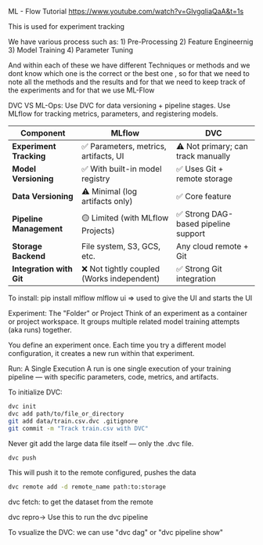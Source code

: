 ML - Flow Tutorial https://www.youtube.com/watch?v=GlvgqliaQaA&t=1s

This is used for experiment tracking 

We have various process such as:
    1) Pre-Processing
    2) Feature Engineernig 
    3) Model Training
    4) Parameter Tuning

And within each of these we have different Techniques or methods and we dont know which one is the correct or the best one , so for that we need to note all the methods and the results and for that we need to keep track of the experiments and for that we use ML-Flow

DVC VS ML-Ops:
    Use DVC for data versioning + pipeline stages.
    Use MLflow for tracking metrics, parameters, and registering models.

| **Component**          | **MLflow**                                      | **DVC**                                        |
|------------------------|-------------------------------------------------|------------------------------------------------|
| **Experiment Tracking** | ✅ Parameters, metrics, artifacts, UI            | ⚠️ Not primary; can track manually             |
| **Model Versioning**   | ✅ With built-in model registry                  | ✅ Uses Git + remote storage                   |
| **Data Versioning**    | ⚠️ Minimal (log artifacts only)                  | ✅ Core feature                                |
| **Pipeline Management**| 🟡 Limited (with MLflow Projects)                | ✅ Strong DAG-based pipeline support           |
| **Storage Backend**    | File system, S3, GCS, etc.                       | Any cloud remote + Git                         |
| **Integration with Git**| ❌ Not tightly coupled (Works independent)      | ✅ Strong Git integration                      |

To install:
    pip install mlflow
    mlflow ui => used to give the UI and starts the UI

Experiment: The "Folder" or Project
Think of an experiment as a container or project workspace. It groups multiple related model training attempts (aka runs) together.

You define an experiment once.
Each time you try a different model configuration, it creates a new run within that experiment.


Run: A Single Execution
A run is one single execution of your training pipeline — with specific parameters, code, metrics, and artifacts.




To initialize DVC:
```bash 
dvc init
dvc add path/to/file_or_directory
git add data/train.csv.dvc .gitignore
git commit -m "Track train.csv with DVC"
```

Never git add the large data file itself — only the .dvc file. 

```bash
dvc push
```
This will push it to the remote configured, pushes the data

```bash
dvc remote add -d remote_name path:to:storage 
```

dvc fetch: to get the dataset from the remote   

dvc repro-> Use this to run the dvc pipeline

To vsualize the DVC:
we can use "dvc dag" or "dvc pipeline show"


